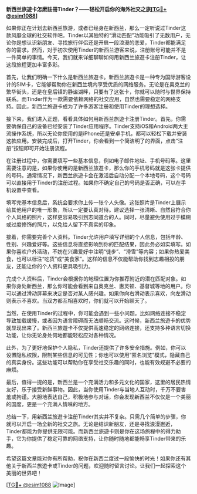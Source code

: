 **新西兰旅遊卡怎麽註冊Tinder？——轻松开启你的海外社交之旅[[TG💪+ @esim1088](https://t.me/s/esim1088)]**

如果你正在计划去新西兰旅游，或者已经身在新西兰，那么一定听说过Tinder这款风靡全球的社交软件吧。Tinder以其独特的“滑动匹配”功能吸引了无数用户，无论你是想认识新朋友、寻找旅行伴侣还是开启一段浪漫的恋爱，Tinder都能满足你的需求。然而，对于初次使用Tinder的新西兰游客来说，注册账号可能并不是一件简单的事情。今天，我们就来详细聊聊如何用新西兰旅遊卡注册Tinder，让这段旅程更加丰富多彩。

首先，让我们明确一下什么是新西兰旅遊卡。新西兰旅遊卡是一种专为国际游客设计的SIM卡，它能够帮助你在新西兰境内享受优质的网络服务。无论是在奥克兰的繁华街头，还是在皇后镇的静谧湖畔，只要有了这张卡，你就可以随时与世界保持联系。而Tinder作为一款需要依赖网络的社交应用，自然也需要稳定的网络支持。因此，新西兰旅遊卡成为了许多游客注册和使用Tinder的理想选择。

接下来，我们进入正题，看看具体如何用新西兰旅遊卡注册Tinder。首先，你需要确保自己的设备已经安装了Tinder应用程序。Tinder支持iOS和Android两大主流操作系统，所以无论你使用的是iPhone还是安卓手机，都可以轻松下载并安装这款应用。安装完成后，打开Tinder，你会看到一个简洁明了的界面，点击“注册”按钮即可开始注册流程。

在注册过程中，你需要填写一些基本信息，例如电子邮件地址、手机号码等。这里需要注意的是，如果你使用的是新西兰旅遊卡，那么你的手机号码就是这张卡提供的号码。通常情况下，新西兰旅遊卡会在激活后自动分配一个本地号码，这个号码可以直接用于Tinder的注册过程。如果你不确定自己的号码是否正确，可以在手机设置中查看。

填写完基本信息后，系统会要求你上传一张个人头像。这张照片是Tinder上展示给其他用户的唯一形象，所以一定要认真对待。建议选择一张清晰、自然且符合你个人风格的照片，这样更容易吸引到志同道合的人。同时，尽量避免使用过于模糊或过度修饰的照片，以免给人留下不真实的印象。

接着，你需要完善个人资料。Tinder允许用户填写详细的个人信息，包括年龄、性别、兴趣爱好等。这些信息将直接影响到你的匹配结果，因此务必如实填写。如果你喜欢户外活动，不妨在兴趣爱好中注明“徒步”、“滑雪”等内容；如果你热爱美食，也可以标注“吃货”或“美食家”。这样的信息不仅能帮助你找到志趣相投的朋友，还能让你的个人资料更具吸引力。

完成个人资料后，Tinder会根据你的地理位置为你推荐附近的潜在匹配对象。如果你身处新西兰，那么你可能会看到来自奥克兰、惠灵顿、基督城等地的用户。你可以通过滑动屏幕来决定是否对某人感兴趣。如果你向右滑动表示喜欢，向左滑动则表示不喜欢。当双方都互相喜欢时，你们就可以开始聊天了。

当然，在使用Tinder的过程中，你可能会遇到一些小问题。比如网络连接不稳定导致加载缓慢，或者因为语言障碍而无法顺畅交流。这时候，新西兰旅遊卡的优势就显现出来了。新西兰旅遊卡不仅提供高速稳定的网络连接，还支持多种语言切换功能，让你无论身处何地都能轻松应对各种情况。

此外，为了更好地保护个人隐私，Tinder还提供了许多安全措施。例如，你可以设置隐私权限，限制某些信息的可见性；你也可以使用“匿名浏览”模式，隐藏自己的真实身份。这些功能可以帮助你在享受社交乐趣的同时，也能有效规避不必要的麻烦。

最后，值得一提的是，新西兰是一个充满活力和多元文化的国家，这里的居民热情友好，乐于接受新鲜事物。因此，当你使用Tinder与当地人互动时，千万不要害羞或拘谨。大胆地表达自己，积极地参与对话，你会发现新西兰不仅仅是一个美丽的国度，更是一个充满人情味的地方。

总结一下，用新西兰旅遊卡注册Tinder其实并不复杂。只需几个简单的步骤，你就可以开启一场全新的社交之旅。无论是结识新朋友，还是寻找浪漫邂逅，Tinder都能为你提供无限可能。而新西兰旅遊卡则是你在这场旅程中的得力助手，它为你提供了稳定可靠的网络支持，让你随时随地都能畅享Tinder带来的乐趣。

希望这篇文章能对你有所帮助，祝你在新西兰度过一段愉快的时光！如果你还有其他关于新西兰旅遊卡或Tinder的问题，欢迎随时留言讨论。让我们一起探索这个美丽的世界吧！

[[TG💪+ @esim1088](https://t.me/s/esim1088) ![Image](https://i.postimg.cc/4NQfJmqS/Snipaste-2025-05-13-00-14-12.png)]